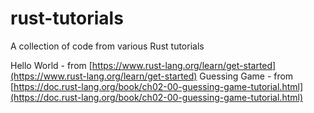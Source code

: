 # rust-tutorials
A collection of code from various Rust tutorials

Hello World - from [https://www.rust-lang.org/learn/get-started](https://www.rust-lang.org/learn/get-started)
Guessing Game - from [https://doc.rust-lang.org/book/ch02-00-guessing-game-tutorial.html](https://doc.rust-lang.org/book/ch02-00-guessing-game-tutorial.html)